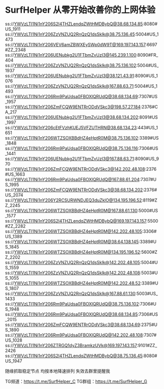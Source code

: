 # SurfHelper 从零开始改善你的上网体验

ss://YWVzLTI1Ni1nY206S2l4THZLendqZWtHMDBybQ@38.68.134.85:8080#US_1911
ss://YWVzLTI1Ni1nY206ZzVNZUQ2RnQzQ1dsSklk@38.75.136.45:5004#US_1473
ss://YWVzLTI1Ni1nY206VEV6amZBWXEySWp0dW9T@169.197.143.157:6697#ZZ_2348
ss://YWVzLTI1Ni1nY206UENubkg2U1FTbmZvUzI3@145.239.1.100:8090#FR_404
ss://YWVzLTI1Ni1nY206ZzVNZUQ2RnQzQ1dsSklk@38.75.136.102:5004#US_1937
ss://YWVzLTI1Ni1nY206UENubkg2U1FTbmZvUzI3@38.121.43.91:8090#US_1076
ss://YWVzLTI1Ni1nY206ZzVNZUQ2RnQzQ1dsSklk@167.88.63.71:5004#US_1493
ss://YWVzLTI1Ni1nY206Rm9PaUdsa0FBOXlQRUdQ@38.68.134.69:7307#US_1957
ss://YWVzLTI1Ni1nY206ZmFCQW9ENTRrODdVSkc3@198.57.27.184:2376#CA_217
ss://YWVzLTI1Ni1nY206UENubkg2U1FTbmZvUzI3@38.68.134.202:8091#US_1997
ss://YWVzLTI1Ni1nY206cEtFVzhKUEJ5VFZUTHRN@38.68.134.23:443#US_1651
ss://YWVzLTI1Ni1nY206WTZSOXBBdHZ4eHptR0M@38.75.136.102:3389#US_1848
ss://YWVzLTI1Ni1nY206Rm9PaUdsa0FBOXlQRUdQ@38.75.136.116:7306#US_1441
ss://YWVzLTI1Ni1nY206UENubkg2U1FTbmZvUzI3@167.88.63.71:8090#US_970
ss://YWVzLTI1Ni1nY206ZmFCQW9ENTRrODdVSkc3@142.202.48.108:2376#US_1663
ss://YWVzLTI1Ni1nY206Rm9PaUdsa0FBOXlQRUdQ@167.88.61.204:7307#US_1995
ss://YWVzLTI1Ni1nY206ZmFCQW9ENTRrODdVSkc3@38.68.134.202:2376#US_2074
ss://YWVzLTI1Ni1nY206Y2RCSURWNDJEQ3duZklO@134.195.196.52:8119#ZZ_2245
ss://YWVzLTI1Ni1nY206WTZSOXBBdHZ4eHptR0M@167.88.61.130:5000#US_1577
ss://YWVzLTI1Ni1nY206S2l4THZLendqZWtHMDBybQ@169.197.143.157:5500#ZZ_2282
ss://YWVzLTI1Ni1nY206WTZSOXBBdHZ4eHptR0M@142.202.48.105:3306#US_1389
ss://YWVzLTI1Ni1nY206WTZSOXBBdHZ4eHptR0M@38.64.138.145:3389#US_1845
ss://YWVzLTI1Ni1nY206WTZSOXBBdHZ4eHptR0M@134.195.196.52:5600#ZZ_2202
ss://YWVzLTI1Ni1nY206ZzVNZUQ2RnQzQ1dsSklk@142.202.48.105:5004#US_1559
ss://YWVzLTI1Ni1nY206ZzVNZUQ2RnQzQ1dsSklk@142.202.48.108:5003#US_1055
ss://YWVzLTI1Ni1nY206WTZSOXBBdHZ4eHptR0M@142.202.48.52:3389#US_1807
ss://YWVzLTI1Ni1nY206ZzVNZUQ2RnQzQ1dsSklk@167.88.61.130:5003#US_1433
ss://YWVzLTI1Ni1nY206Rm9PaUdsa0FBOXlQRUdQ@38.75.136.102:7306#US_1948
ss://YWVzLTI1Ni1nY206Rm9PaUdsa0FBOXlQRUdQ@38.68.134.85:7306#US_2015
ss://YWVzLTI1Ni1nY206ZmFCQW9ENTRrODdVSkc3@38.68.134.69:2375#US_1890
ss://YWVzLTI1Ni1nY206Rm9PaUdsa0FBOXlQRUdQ@142.202.48.108:7307#US_1028
ss://YWVzLTI1Ni1nY206ZTRGQ1dyZ3BramkzUVk@169.197.143.157:9101#ZZ_2426
ss://YWVzLTI1Ni1nY206S2l4THZLendqZWtHMDBybQ@38.75.136.45:8080#US_1947

随缘抓取稳定节点
均按本地降速排列
失效去群里提醒我

TG频道：https://t.me/SurfHelper_C
TG群组：https://t.me/SurfHelper_G
